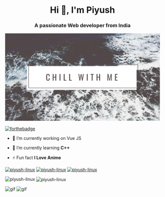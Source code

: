 <!-- gif , img , emoji , icon , content , link  https://forthebadge.com/  -->
<h1 align="center">Hi 👋, I'm Piyush</h1>
<h3 align="center">A passionate Web developer from India</h3>

<img src="chill.png"/>

[![forthebadge](https://forthebadge.com/images/badges/built-with-love.svg)](https://forthebadge.com)

- 🔭 I’m currently working on Vue JS

- 🌱 I’m currently learning **C++**

- ⚡ Fun fact **I Love Anime**


<a href="https://stackoverflow.com/users/piyush-linux" target="blank"><img align="center" src="https://cdn.jsdelivr.net/npm/simple-icons@3.0.1/icons/stackoverflow.svg" alt="piyush-linux" height="30" width="40" /></a>
<a href="https://fb.com/piyush-linux" target="blank"><img align="center" src="https://cdn.jsdelivr.net/npm/simple-icons@3.0.1/icons/facebook.svg" alt="piyush-linux" height="30" width="40" /></a>
<a href="https://instagram.com/piyush-linux" target="blank"><img align="center" src="https://cdn.jsdelivr.net/npm/simple-icons@3.0.1/icons/instagram.svg" alt="piyush-linux" height="30" width="40" /></a>
</p>


<p><img align="left" src="https://github-readme-stats.vercel.app/api/top-langs?username=piyush-linux&show_icons=true&locale=en&layout=compact" alt="piyush-linux" /></p>

<p>&nbsp;<img align="center" src="https://github-readme-stats.vercel.app/api?username=piyush-linux&show_icons=true&locale=en" alt="piyush-linux" /></p>


![gif](https://media.giphy.com/media/3oKIPtjElfqwMOTbH2/giphy.gif)
  <span>
  ![gif](https://media.giphy.com/media/3oKIPtjElfqwMOTbH2/giphy.gif)
  </span>
